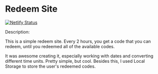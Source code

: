 # Redeem Site

[![Netlify Status](https://api.netlify.com/api/v1/badges/f105ed0a-0222-4de7-a86d-f11e069a10de/deploy-status)](https://app.netlify.com/sites/gianis-codes/deploys)

Description:

This is a simple redeem site. Every 2 hours, you get a code that you can redeem, until you redeemed all of the available codes.

It was awesome creating it, especially working with dates and converting different time units. Pretty simple, but cool.
Besides this, I used Local Storage to store the user's redeemed codes.
